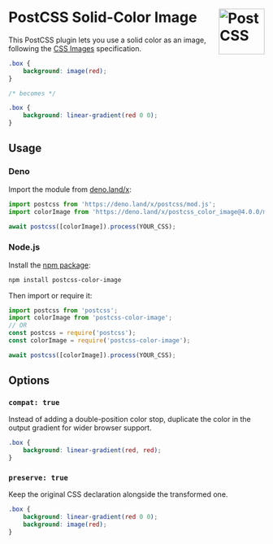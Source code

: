 # PostCSS Solid-Color Image [<img src="https://api.postcss.org/logo.svg" alt="PostCSS" width="90" height="90" align="right">](https://github.com/postcss/postcss)

This PostCSS plugin lets you use a solid color as an image, following the
[CSS Images](https://drafts.csswg.org/css-images-4/#color-images) specification.

```css
.box {
	background: image(red);
}

/* becomes */

.box {
	background: linear-gradient(red 0 0);
}
```

## Usage

### Deno

Import the module from [deno.land/x](https://deno.land/x/postcss_color_image):

```js
import postcss from 'https://deno.land/x/postcss/mod.js';
import colorImage from 'https://deno.land/x/postcss_color_image@4.0.0/mod.js';

await postcss([colorImage]).process(YOUR_CSS);
```

### Node.js

Install the [npm package](https://www.npmjs.com/package/postcss-color-image):

```sh
npm install postcss-color-image
```

Then import or require it:

```js
import postcss from 'postcss';
import colorImage from 'postcss-color-image';
// OR
const postcss = require('postcss');
const colorImage = require('postcss-color-image');

await postcss([colorImage]).process(YOUR_CSS);
```

## Options

### `compat: true`

Instead of adding a double-position color stop,
duplicate the color in the output gradient for wider browser support.

```css
.box {
	background: linear-gradient(red, red);
}
```

### `preserve: true`

Keep the original CSS declaration alongside the transformed one.

```css
.box {
	background: linear-gradient(red 0 0);
	background: image(red);
}
```
